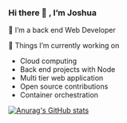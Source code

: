 ### Hi there 👋 , I’m Joshua

👀 I’m a back end Web Developer

🌱 Things I’m currently working on
 - Cloud computing
 - Back end projects with Node
 - Multi tier web application
 - Open source contributions
 - Container orchestration

[![Anurag's GitHub stats](https://github-readme-stats.vercel.app/api?username=JoshuaMonyei&count_private=true&show_icons=true&theme=merko)](https://github.com/anuraghazra/github-readme-stats)

<!--- 💞️ I’m looking to collaborate on ...
- 📫 How to reach me ... 

JoshuaMonyei/JoshuaMonyei is a ✨ special ✨ repository because its `README.md` (this file) appears on your GitHub profile.
You can click the Preview link to take a look at your changes.
--->
